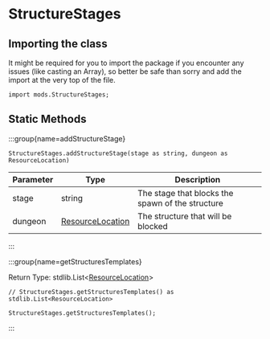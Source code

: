 # StructureStages

## Importing the class

It might be required for you to import the package if you encounter any issues (like casting an Array), so better be safe than sorry and add the import at the very top of the file.
```zenscript
import mods.StructureStages;
```


## Static Methods

:::group{name=addStructureStage}



```zenscript
StructureStages.addStructureStage(stage as string, dungeon as ResourceLocation)
```

| Parameter |                            Type                            |                   Description                    |
|-----------|------------------------------------------------------------|--------------------------------------------------|
| stage     | string                                                     | The stage that blocks the spawn of the structure |
| dungeon   | [ResourceLocation](/vanilla/api/resource/ResourceLocation) | The structure that will be blocked               |


:::

:::group{name=getStructuresTemplates}

Return Type: stdlib.List&lt;[ResourceLocation](/vanilla/api/resource/ResourceLocation)&gt;

```zenscript
// StructureStages.getStructuresTemplates() as stdlib.List<ResourceLocation>

StructureStages.getStructuresTemplates();
```

:::

